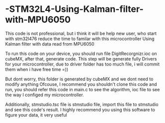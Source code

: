 # -STM32L4-Using-Kalman-filter-with-MPU6050
This code is not professional, but i think it will be help new user, who start with stm32l476 reduce the time to familar with this 
microcontroller
Using Kalman filter with data read from MPU6050

To run this code on your device, you should run file DigitRecorgnizr.ioc on cubeMX, after that, 
generate code. This step will be generate fully Drivers for your microcontroller, due to driver folder has too much file, 
i will commit them when i have free time =))

But dont worry, this folder is generated by cubeMX and we dont need to modify anything
Ofcouse, I recommend you shouldn't clone this code and run, you should refer this code in main.c to see the algorithm,
ioc file  to see the way I configed my microcontroller.

Additionally, stmstudio.tsc file is stmstudio file, import this file to stmstudio and see this code's result. 
I highly recommend you using this software to figure your data, it very useful
